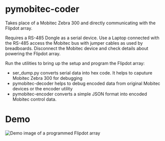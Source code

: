 # pymobitec-coder
Takes place of a Mobitec Zebra 300 and directly communicating with the Flipdot array.

Requires a RS-485 Dongle as a serial device. Use a Laptop connected with the RS-485 access the Mobitec bus with jumper cables as used by breadboards. Disconnect the Mobitec device and check details about powering the Flipdot array.

Run the utilities to bring up the setup and program the Flipdot array:
* ser_dump.py converts serial data into hex code. It helps to caputure Mobitec Zebra 300 for debugging
* pymobitec-decoder helps to debug encoded data from original Mobitec devices or the encoder utility
* pymobitec-encoder converts a simple JSON format into encoded Mobitec control data.

# Demo
![Demo image of a programmed Flipdot array](../../raw/main/flipdot_demo.jpeg)

